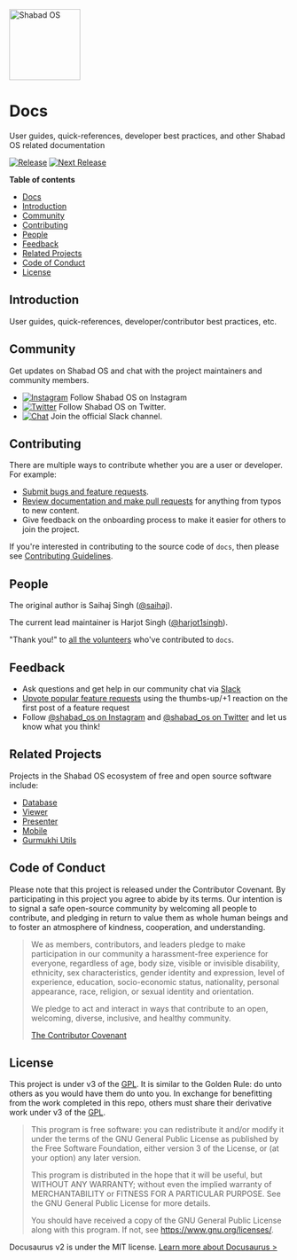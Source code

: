 <img src="https://raw.githubusercontent.com/shabados/presenter/dev/resources/icon.png" width="128" alt="Shabad OS">

# Docs

User guides, quick-references, developer best practices, and other Shabad OS related documentation

[![Release][release-image]][release-url]
[![Next Release][next-image]][next-url]

**Table of contents**

- [Docs](#docs)
- [Introduction](#introduction)
- [Community](#community)
- [Contributing](#contributing)
- [People](#people)
- [Feedback](#feedback)
- [Related Projects](#related-projects)
- [Code of Conduct](#code-of-conduct)
- [License](#license)

## Introduction

User guides, quick-references, developer/contributor best practices, etc.

## Community

Get updates on Shabad OS and chat with the project maintainers and community members.

- [![Instagram][instagram-image]][instagram-url] Follow Shabad OS on Instagram
- [![Twitter][twitter-image]][twitter-url] Follow Shabad OS on Twitter.
- [![Chat][chat-image]][chat-url] Join the official Slack channel.

## Contributing

There are multiple ways to contribute whether you are a user or developer. For example:

- [Submit bugs and feature requests][new-issue-url].
- [Review documentation and make pull requests](EDITING.md) for anything from typos to new content.
- Give feedback on the onboarding process to make it easier for others to join the project.

If you're interested in contributing to the source code of `docs`, then please see [Contributing Guidelines](./CONTRIBUTING.md).

## People

The original author is Saihaj Singh ([@saihaj](https://github.com/saihaj)).

The current lead maintainer is Harjot Singh ([@harjot1singh](https://github.com/harjot1singh)).

"Thank you!" to [all the volunteers][contributor-url] who've contributed to `docs`.

## Feedback

- Ask questions and get help in our community chat via [Slack][chat-url]
- [Upvote popular feature requests][upvote-tracker-url] using the thumbs-up/+1 reaction on the first post of a feature request
- Follow [@shabad_os on Instagram](instagram-url) and [@shabad_os on Twitter](twitter-url) and let us know what you think!

## Related Projects

Projects in the Shabad OS ecosystem of free and open source software include:

- [Database](https://github.com/shabados/database)
- [Viewer](https://github.com/shabados/viewer)
- [Presenter](https://github.com/shabados/presenter)
- [Mobile](https://github.com/shabados/mobile)
- [Gurmukhi Utils](https://github.com/shabados/gurmukhi-utils)

## Code of Conduct

Please note that this project is released under the Contributor Covenant. By participating in this project you agree to abide by its terms. Our intention is to signal a safe open-source community by welcoming all people to contribute, and pledging in return to value them as whole human beings and to foster an atmosphere of kindness, cooperation, and understanding.

> We as members, contributors, and leaders pledge to make participation in our community a harassment-free experience for everyone, regardless of age, body size, visible or invisible disability, ethnicity, sex characteristics, gender identity and expression, level of experience, education, socio-economic status, nationality, personal appearance, race, religion, or sexual identity and orientation.
>
> We pledge to act and interact in ways that contribute to an open, welcoming, diverse, inclusive, and healthy community.
>
> [The Contributor Covenant][contributor-covenant-url]

## License

This project is under v3 of the [GPL](LICENSE.md). It is similar to the Golden Rule: do unto others as you would have them do unto you. In exchange for benefitting from the work completed in this repo, others must share their derivative work under v3 of the [GPL](LICENSE.md).

> This program is free software: you can redistribute it and/or modify it under the terms of the GNU General Public License as published by the Free Software Foundation, either version 3 of the License, or (at your option) any later version.
>
> This program is distributed in the hope that it will be useful, but WITHOUT ANY WARRANTY; without even the implied warranty of MERCHANTABILITY or FITNESS FOR A PARTICULAR PURPOSE. See the GNU General Public License for more details.
>
> You should have received a copy of the GNU General Public License along with this program. If not, see <https://www.gnu.org/licenses/>.

Docusaurus v2 is under the MIT license. [Learn more about Docusaurus >](https://v2.docusaurus.io/)

[release-image]: https://img.shields.io/github/workflow/status/shabados/docs/Continuous%20Integration/master.svg?label=release
[release-url]: https://github.com/shabados/docs/actions?query=workflow%3A%22Continuous+Integration%22+branch%3Amaster
[next-image]: https://img.shields.io/github/workflow/status/shabados/docs/Continuous%20Integration/dev.svg?label=next%20release
[next-url]: https://github.com/shabados/docs/actions?query=workflow%3A%22Continuous+Integration%22+branch%3Adev
[instagram-image]: https://img.shields.io/badge/Instagram-%40shabad__os-C13584.svg?logo=instagram&logoColor=white
[instagram-url]: https://www.instagram.com/shabad_os/
[twitter-image]: https://img.shields.io/badge/Twitter-%40shabad__os-1DA1F2.svg?logo=twitter&logoColor=white
[twitter-url]: https://www.twitter.com/shabad_os/
[chat-image]: https://img.shields.io/badge/Chat-Public%20Slack%20Channels-1264a3.svg?logo=slack
[chat-url]: https://chat.shabados.com
[new-issue-url]: https://github.com/shabados/docs/issues/new/choose
[contributor-url]: https://github.com/shabados/docs/graphs/contributors
[upvote-tracker-url]: https://github.com/shabados/docs/issues?q=is%3Aopen+is%3Aissue+label%3A%22Type%3A+Feature%2FEnhancement%22+sort%3Areactions-%2B1-desc
[contributor-covenant-url]: https://www.contributor-covenant.org/version/2/0/code_of_conduct/
